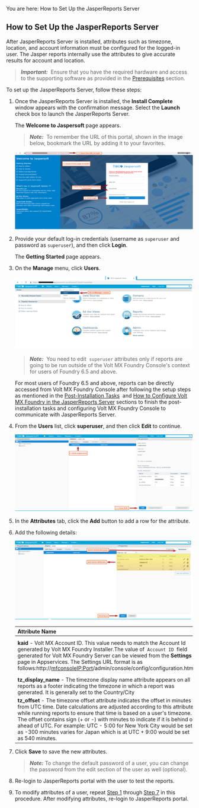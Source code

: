                           

You are here: How to Set Up the JasperReports Server

How to Set Up the JasperReports Server
--------------------------------------

After JasperReports Server is installed, attributes such as timezone, location, and account information must be configured for the logged-in user. The Jasper reports internally use the attributes to give accurate results for account and location.

> **_Important:_**  Ensure that you have the required hardware and access to the supporting software as provided in the [Prerequisites](Prereqs.md) section.

To set up the JasperReports Server, follow these steps:

1.  Once the JasperReports Server is installed, the **Install Complete** window appears with the confirmation message. Select the **Launch** check box to launch the JasperReports Server.
    
    The **Welcome to Jaspersoft** page appears.
    
    > **_Note:_**  To remember the URL of this portal, shown in the image below, bookmark the URL by adding it to your favorites.
    
    ![](Resources/Images/7_577x253.png)
    
2.  Provide your default log-in credentials (username as `superuser` and password as `superuser`), and then click **Login**.
    
    The **Getting Started** page appears.
    
3.  On the **Manage** menu, click **Users**.
    
    ![](Resources/Images/8_575x235.png)
    
    > **_Note:_**  You need to edit  `superuser` attributes only if reports are going to be run outside of the Volt MX Foundry Console's context for users of Foundry 6.5 and above.  
      
    For most users of Foundry 6.5 and above, reports can be directly accessed from Volt MX Foundry Console after following the setup steps as mentioned in the [Post-Installation Tasks](Post-Installation_Tasks.md)  and [How to Configure Volt MX Foundry in the JasperReports Server](How_to_Configure_Foundry.md) sections to finish the post-installation tasks and configuring Volt MX Foundry Console to communicate with JasperReports Server.
    
4.  From the **Users** list, click **superuser**, and then click **Edit** to continue.
    
    ![](Resources/Images/9_582x253.png)
    
5.  In the **Attributes** tab, click the **Add** button to add a row for the attribute.
6.  Add the following details:
    
    ![](Resources/Images/10_582x259.png)  
    
    | Attribute Name | Attribut Value |
    | --- | --- |
    | **kaid** - Volt MX Account ID. This value needs to match the Account Id generated by Volt MX Foundry Installer.The value of  `Account ID`  field generated for Volt MX Foundry Server can be viewed from the **Settings** page in Appservices. The Settings URL format is as follows:http://<mfconsoleIP:Port>/admin/console/config/configuration.html | Example: `100000002`> **_Note:_**  For Foundry 6.5, the default **kaid** value is always `100000002`. |
    | **tz\_display\_name** - The timezone display name attribute appears on all reports as a footer indicating the timezone in which a report was generated. It is generally set to the Country/City | `Example: America/New_York` |
    | **tz\_offset** - The timezone offset attribute indicates the offset in minutes from UTC time. Date calculations are adjusted according to this attribute while running reports to ensure that time is based on a user's timezone. The offset contains sign (+ or -) with minutes to indicate if it is behind or ahead of UTC. For example: UTC - 5:00 for New York City would be set as -300 minutes varies for Japan which is at UTC + 9:00 would be set as 540 minutes. | Example: `-300` |
    
7.  Click **Save** to save the new attributes.
    
    > **_Note:_** To change the default password of a user, you can change the password from the edit section of the user as well (optional).
    
8.  Re-login to JasperReports portal with the user to test the reports.
9.  To modify attributes of a user, repeat [Step 1](#Step1) through [Step 7](#Step7) in this procedure. After modifying attributes, re-login to JasperReports portal.
